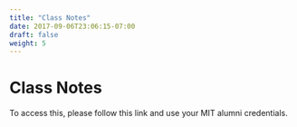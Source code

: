 ```yaml
---
title: "Class Notes"
date: 2017-09-06T23:06:15-07:00
draft: false
weight: 5
---
```


# Class Notes

To access this, please follow this link and use your MIT alumni credentials. 

